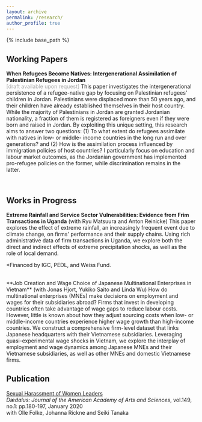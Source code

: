 ```yaml
---
layout: archive
permalink: /research/
author_profile: true
---
```


{% include base_path %}

## Working Papers
**When Refugees Become Natives: Intergenerational Assimilation of Palestinian Refugees in Jordan** <br/>
<span style="color: DarkGrey">[draft available upon request]</span>
This paper investigates the intergenerational persistence of a refugee-native gap by focusing on Palestinian refugees’ children in Jordan. Palestinians were displaced more than 50 years ago, and their children have already established themselves in their host country. While the majority of Palestinians in Jordan are granted Jordanian nationality, a fraction of them is registered as foreigners even if they were born and raised in Jordan. By exploiting this unique setting, this research aims to answer two questions: (1) To what extent do refugees assimilate with natives in low- or middle- income countries in the long run and over generations? and (2) How is the assimilation process influenced by immigration
policies of host countries? I particularly focus on education and labour market outcomes, as the
Jordanian government has implemented pro-refugee policies on the former, while discrimination
remains in the latter. 

<br/>

## Works in Progress

**Extreme Rainfall and Service Sector Vulnerabilities: Evidence from Frim Transactions in Uganda** (with Ryu Matsuura and Anton Reinicke) 
This paper explores the effect of extreme rainfall, an increasingly frequent event due to climate change, on firms' performance and their supply chains. Using rich administrative data of firm transactions in Uganda, we explore both the direct and indirect effects of extreme precipitation shocks, as well as the role of local demand. 

*Financed by IGC, PEDL, and Weiss Fund. 


<br/>
**Job Creation and Wage Choice of Japanese Multinational Enterprises in Vietnam** (with Jonas Hjort, Yukiko Saito and Linda Wu)
How do multinational enterprises (MNEs) make decisions on employment and wages for their subsidiaries abroad? Firms that invest in developing countries often take advantage of wage gaps to reduce labour costs. However, little is known about how they adjust sourcing costs when low- or middle-income countries experience higher wage growth than high-income countries. We construct a comprehensive firm-level dataset that links Japanese headquarters with their Vietnamese subsidiaries. Leveraging quasi-experimental wage shocks in Vietnam, we explore the interplay of employment and wage dynamics among Japanese MNEs and their Vietnamese subsidiaries, as well as other MNEs and domestic Vietnamese firms.

<br/>

## Publication 

[Sexual Harassment of Women Leaders](https://direct.mit.edu/daed/article/149/1/180/27310/Sexual-Harassment-of-Women-Leaders) <br/>
*Dædalus: Journal of the American Academy of Arts and Sciences*, vol.149, no.1: pp.180-197, January 2020 <br/>
with Olle Folke, Johanna Rickne and Seiki Tanaka
